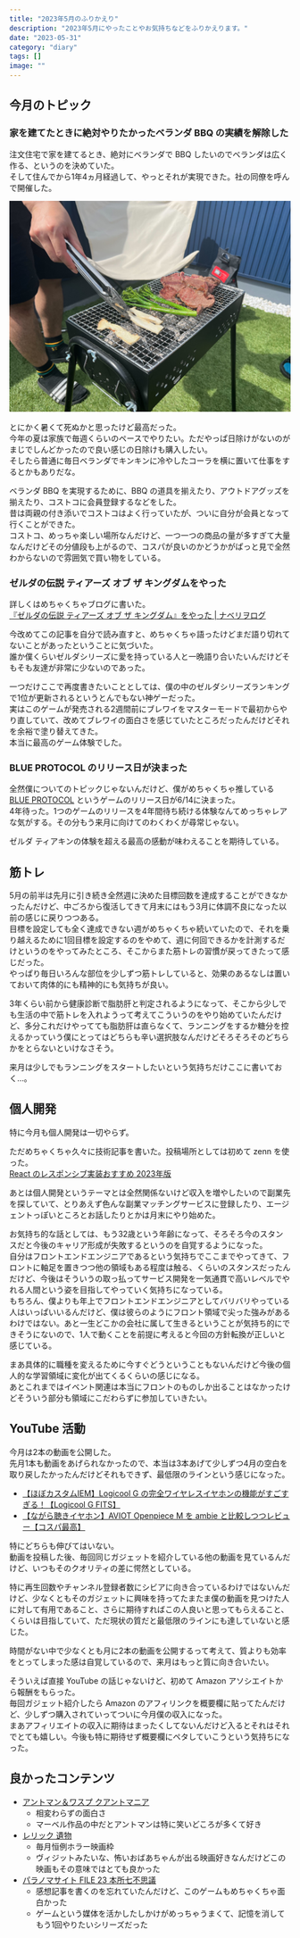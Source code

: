 ```yaml
---
title: "2023年5月のふりかえり"
description: "2023年5月にやったことやお気持ちなどをふりかえります。"
date: "2023-05-31"
category: "diary"
tags: []
image: ""
---
```


## 今月のトピック

### 家を建てたときに絶対やりたかったベランダ BBQ の実績を解除した

注文住宅で家を建てるとき、絶対にベランダで BBQ したいのでベランダは広く作る、というのを決めていた。  
そして住んでから1年4ヵ月経過して、やっとそれが実現できた。社の同僚を呼んで開催した。

![ベランダでコンロの上でお肉やキノコを焼いている様子](./01.jpg)


とにかく暑くて死ぬかと思ったけど最高だった。  
今年の夏は家族で毎週くらいのペースでやりたい。ただやっぱ日除けがないのがまじでしんどかったので良い感じの日除けも購入したい。  
そしたら普通に毎日ベランダでキンキンに冷やしたコーラを横に置いて仕事をするとかもありだな。

ベランダ BBQ を実現するために、BBQ の道具を揃えたり、アウトドアグッズを揃えたり、コストコに会員登録するなどをした。  
昔は両親の付き添いでコストコはよく行っていたが、ついに自分が会員となって行くことができた。  
コストコ、めっちゃ楽しい場所なんだけど、一つ一つの商品の量が多すぎて大量なんだけどその分値段も上がるので、コスパが良いのかどうかがぱっと見で全然わからないので雰囲気で買い物をしている。

### ゼルダの伝説 ティアーズ オブ ザ キングダムをやった

詳しくはめちゃくちゃブログに書いた。  
 [『ゼルダの伝説 ティアーズ オブ ザ キングダム』をやった | ナベリヲログ](https://blog.nabeliwo.com/2023/05/zelda-totk/)

今改めてこの記事を自分で読み直すと、めちゃくちゃ語ったけどまだ語り切れてないことがあったということに気づいた。  
誰か僕くらいゼルダシリーズに愛を持っている人と一晩語り合いたいんだけどそもそも友達が非常に少ないのであった。

一つだけここで再度書きたいこととしては、僕の中のゼルダシリーズランキングで1位が更新されるというとんでもない神ゲーだった。  
実はこのゲームが発売される2週間前にブレワイをマスターモードで最初からやり直していて、改めてブレワイの面白さを感じていたところだったんだけどそれを余裕で塗り替えてきた。  
本当に最高のゲーム体験でした。

### BLUE PROTOCOL のリリース日が決まった

全然僕についてのトピックじゃないんだけど、僕がめちゃくちゃ推している [BLUE PROTOCOL](https://blue-protocol.com/) というゲームのリリース日が6/14に決まった。  
4年待った。1つのゲームのリリースを4年間待ち続ける体験なんてめっちゃレアな気がする。その分もう来月に向けてのわくわくが尋常じゃない。

ゼルダ ティアキンの体験を超える最高の感動が味わえることを期待している。

## 筋トレ

5月の前半は先月に引き続き全然週に決めた目標回数を達成することができなかったんだけど、中ごろから復活してきて月末にはもう3月に体調不良になった以前の感じに戻りつつある。  
目標を設定しても全く達成できない週がめちゃくちゃ続いていたので、それを乗り越えるために1回目標を設定するのをやめて、週に何回できるかを計測するだけというのをやってみたところ、そこからまた筋トレの習慣が戻ってきたって感じだった。  
やっぱり毎日いろんな部位を少しずつ筋トレしていると、効果のあるなしは置いておいて肉体的にも精神的にも気持ちが良い。

3年くらい前から健康診断で脂肪肝と判定されるようになって、そこから少しでも生活の中で筋トレを入れようって考えてこういうのをやり始めていたんだけど、多分これだけやってても脂肪肝は直らなくて、ランニングをするか糖分を控えるかっていう僕にとってはどちらも辛い選択肢なんだけどそろそろそのどちらかをとらないといけなさそう。

来月は少しでもランニングをスタートしたいという気持ちだけここに書いておく…。

## 個人開発

特に今月も個人開発は一切やらず。

ただめちゃくちゃ久々に技術記事を書いた。投稿場所としては初めて zenn を使った。  
 [React のレスポンシブ実装おすすめ 2023年版](https://zenn.dev/nabeliwo/articles/89099b39223eca)

あとは個人開発というテーマとは全然関係ないけど収入を増やしたいので副業先を探していて、とりあえず色んな副業マッチングサービスに登録したり、エージェントっぽいところとお話したりとかは月末にやり始めた。

お気持ち的な話としては、もう32歳という年齢になって、そろそろ今のスタンスだと今後のキャリア形成が失敗するというのを自覚するようになった。  
自分はフロントエンドエンジニアであるという気持ちでここまでやってきて、フロントに軸足を置きつつ他の領域もある程度は触る、くらいのスタンスだったんだけど、今後はそういうの取っ払ってサービス開発を一気通貫で高いレベルでやれる人間という姿を目指してやっていく気持ちになっている。  
もちろん、僕よりも年上でフロントエンドエンジニアとしてバリバリやっている人はいっぱいいるんだけど、僕は彼らのようにフロント領域で尖った強みがあるわけではない。あと一生どこかの会社に属して生きるということが気持ち的にできそうにないので、1人で動くことを前提に考えると今回の方針転換が正しいと感じている。

まあ具体的に職種を変えるために今すぐどうということもないんだけど今後の個人的な学習領域に変化が出てくるくらいの感じになる。  
あとこれまではイベント関連は本当にフロントのものしか出ることはなかったけどそういう部分も領域にこだわらずに参加していきたい。

## YouTube 活動

今月は2本の動画を公開した。  
先月1本も動画をあげられなかったので、本当は3本あげて少しずつ4月の空白を取り戻したかったんだけどそれもできず、最低限のラインという感じになった。

- [【ほぼカスタムIEM】Logicool G の完全ワイヤレスイヤホンの機能がすごすぎる！【Logicool G FITS】](https://www.youtube.com/watch?v=KzbNsWX7Ffs)
- [【ながら聴きイヤホン】AVIOT Openpiece M を ambie と比較しつつレビュー【コスパ最高】](https://www.youtube.com/watch?v=yuiVsaRroJc)

特にどちらも伸びてはいない。  
動画を投稿した後、毎回同じガジェットを紹介している他の動画を見ているんだけど、いつもそのクオリティの差に愕然としている。

特に再生回数やチャンネル登録者数にシビアに向き合っているわけではないんだけど、少なくともそのガジェットに興味を持ってたまたま僕の動画を見つけた人に対して有用であること、さらに期待すればこの人良いと思ってもらえること、くらいは目指していて、ただ現状の質だと最低限のラインにも達していないと感じた。

時間がない中で少なくとも月に2本の動画を公開するって考えて、質よりも効率をとってしまった感は自覚しているので、来月はもっと質に向き合いたい。

そういえば直接 YouTube の話じゃないけど、初めて Amazon アソシエイトから報酬をもらった。  
毎回ガジェット紹介したら Amazon のアフィリンクを概要欄に貼ってたんだけど、少しずつ購入されていってついに今月僕の収入になった。  
まあアフィリエイトの収入に期待はまったくしてないんだけど入るとそれはそれでとても嬉しい。今後も特に期待せず概要欄にペタしていこうという気持ちになった。

## 良かったコンテンツ

- [アントマン＆ワスプ クアントマニア](https://marvel.disney.co.jp/movie/antman-wasp-qm)
  - 相変わらずの面白さ
  - マーベル作品の中だとアントマンは特に笑いどころが多くて好き
- [レリック 遺物](https://eiga.com/movie/95190/)
  - 毎月恒例ホラー映画枠
  - ヴィジットみたいな、怖いおばあちゃんが出る映画好きなんだけどこの映画もその意味ではとても良かった
- [パラノマサイト FILE 23 本所七不思議](https://www.jp.square-enix.com/paranormasight/)
  - 感想記事を書くのを忘れていたんだけど、このゲームもめちゃくちゃ面白かった
  - ゲームという媒体を活かしたしかけがめっちゃうまくて、記憶を消してもう1回やりたいシリーズだった
